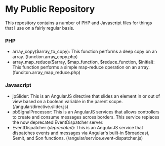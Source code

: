 My Public Repository
====================

This repository contains a number of PHP and Javascript files for things that I use on a fairly regular basis.

### PHP

* array_copy($array_to_copy): This function performs a deep copy on an array. (function.array_copy.php)
* array_map_reduce($array, $map_function, $reduce_function, $initial): This function performs a simple map-reduce operation on an array. (funciton.array_map_reduce.php)

### Javascript

* jpSlider: This is an AngularJS directive that slides an element in or out of view based on a boolean variable in the parent scope. (/angular/directive.slider.js)
* pbSignalProcessor: This is an AngularJS services that allows controllers to create and consume messages across borders. This service replaces the now deprecated EventDispatcher server.
* EventDispatcher (_deprecated_): This is an AngularJS service that dispatches events and messages via Angular's built-in $broadcast, $emit, and $on functions. (/angular/service.event-dispatcher.js)
